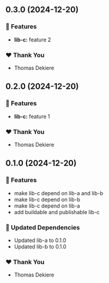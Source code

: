 ## 0.3.0 (2024-12-20)

### 🚀 Features

- **lib-c:** feature 2

### ❤️ Thank You

- Thomas Dekiere

## 0.2.0 (2024-12-20)

### 🚀 Features

- **lib-c:** feature 1

### ❤️ Thank You

- Thomas Dekiere

## 0.1.0 (2024-12-20)

### 🚀 Features

- make lib-c depend on lib-a and lib-b
- make lib-c depend on lib-b
- make lib-c depend on lib-a
- add buildable and publishable lib-c

### 🧱 Updated Dependencies

- Updated lib-a to 0.1.0
- Updated lib-b to 0.1.0

### ❤️ Thank You

- Thomas Dekiere